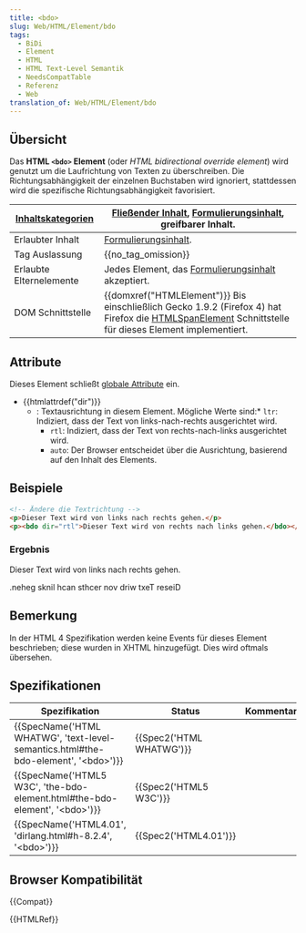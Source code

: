 ```yaml
---
title: <bdo>
slug: Web/HTML/Element/bdo
tags:
  - BiDi
  - Element
  - HTML
  - HTML Text-Level Semantik
  - NeedsCompatTable
  - Referenz
  - Web
translation_of: Web/HTML/Element/bdo
---
```

## Übersicht

Das **HTML `<bdo>` Element** (oder _HTML bidirectional override element_) wird genutzt um die Laufrichtung von Texten zu überschreiben. Die Richtungsabhängigkeit der einzelnen Buchstaben wird ignoriert, stattdessen wird die spezifische Richtungsabhängigkeit favorisiert.

| [Inhaltskategorien](/de/docs/HTML/Content_categories "HTML/Content_categories") | [Fließender Inhalt](/de/docs/HTML/Content_categories#Flow_content "HTML/Content categories#Flow content"), [Formulierungsinhalt](/de/docs/HTML/Content_categories#Phrasing_content "HTML/Content categories#Phrasing content"), greifbarer Inhalt. |
| ------------------------------------------------------------------------------- | -------------------------------------------------------------------------------------------------------------------------------------------------------------------------------------------------------------------------------------------------- |
| Erlaubter Inhalt                                                                | [Formulierungsinhalt](/de/docs/HTML/Content_categories#Phrasing_content "HTML/Content_categories#Phrasing_content").                                                                                                                               |
| Tag Auslassung                                                                  | {{no_tag_omission}}                                                                                                                                                                                                                           |
| Erlaubte Elternelemente                                                         | Jedes Element, das [Formulierungsinhalt](/de/docs/HTML/Content_categories#Phrasing_content "HTML/Content_categories#Phrasing_content") akzeptiert.                                                                                                 |
| DOM Schnittstelle                                                               | {{domxref("HTMLElement")}} Bis einschließlich Gecko 1.9.2 (Firefox 4) hat Firefox die [HTMLSpanElement](/de/docs/DOM/span "DOM/span") Schnittstelle für dieses Element implementiert.                                                    |

## Attribute

Dieses Element schließt [globale Attribute](/de/docs/HTML/Global_attributes "HTML/Global attributes") ein.

- {{htmlattrdef("dir")}}
  - : Textausrichtung in diesem Element. Mögliche Werte sind:\* `ltr`: Indiziert, dass der Text von links-nach-rechts ausgerichtet wird.
    - `rtl`: Indiziert, dass der Text von rechts-nach-links ausgerichtet wird.
    - `auto`: Der Browser entscheidet über die Ausrichtung, basierend auf den Inhalt des Elements.

## Beispiele

```html
<!-- Ändere die Textrichtung -->
<p>Dieser Text wird von links nach rechts gehen.</p>
<p><bdo dir="rtl">Dieser Text wird von rechts nach links gehen.</bdo></p>
```

### Ergebnis

Dieser Text wird von links nach rechts gehen.

.neheg sknil hcan sthcer nov driw txeT reseiD

## Bemerkung

In der HTML 4 Spezifikation werden keine Events für dieses Element beschrieben; diese wurden in XHTML hinzugefügt. Dies wird oftmals übersehen.

## Spezifikationen

| Spezifikation                                                                                                        | Status                           | Kommentar |
| -------------------------------------------------------------------------------------------------------------------- | -------------------------------- | --------- |
| {{SpecName('HTML WHATWG', 'text-level-semantics.html#the-bdo-element', '&lt;bdo&gt;')}} | {{Spec2('HTML WHATWG')}} |           |
| {{SpecName('HTML5 W3C', 'the-bdo-element.html#the-bdo-element', '&lt;bdo&gt;')}}         | {{Spec2('HTML5 W3C')}}     |           |
| {{SpecName('HTML4.01', 'dirlang.html#h-8.2.4', '&lt;bdo&gt;')}}                                 | {{Spec2('HTML4.01')}}     |           |

## Browser Kompatibilität

{{Compat}}

{{HTMLRef}}
